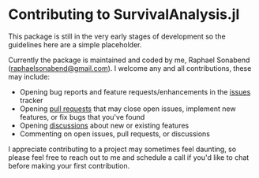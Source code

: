 # Contributing to SurvivalAnalysis.jl

This package is still in the very early stages of development so the guidelines here are a simple placeholder.

Currently the package is maintained and coded by me, Raphael Sonabend (<raphaelsonabend@gmail.com>). I welcome any and all contributions, these may include:

* Opening bug reports and feature requests/enhancements in the [issues](https://github.com/RaphaelS1/SurvivalAnalysis.jl/issues) tracker
* Opening [pull requests](https://github.com/RaphaelS1/SurvivalAnalysis.jl/pulls) that may close open issues, implement new features, or fix bugs that you've found
* Opening [discussions](https://github.com/RaphaelS1/SurvivalAnalysis.jl/discussions) about new or existing features
* Commenting on open issues, pull requests, or discussions

I appreciate contributing to a project may sometimes feel daunting, so please feel free to reach out to me and schedule a call if you'd like to chat before making your first contribution.
